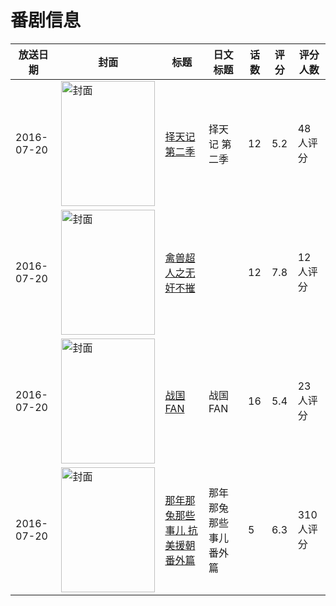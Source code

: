# 番剧信息

|放送日期|封面|标题|日文标题|话数|评分|评分人数|
|---|---|---|---|---|---|---|
|2016-07-20|<img src="//lain.bgm.tv/pic/cover/c/31/01/177248_n3I88.jpg" alt="封面" style="width:150px;height:200px;object-fit:cover;">|[择天记 第二季](https://bangumi.tv/subject/177248)|择天记 第二季|12|5.2|48人评分|
|2016-07-20|<img src="//lain.bgm.tv/pic/cover/c/99/6c/187571_S0y2m.jpg" alt="封面" style="width:150px;height:200px;object-fit:cover;">|[禽兽超人之无奸不摧](https://bangumi.tv/subject/187571)||12|7.8|12人评分|
|2016-07-20|<img src="//lain.bgm.tv/pic/cover/c/4a/72/187572_wMO3t.jpg" alt="封面" style="width:150px;height:200px;object-fit:cover;">|[战国FAN](https://bangumi.tv/subject/187572)|战国FAN|16|5.4|23人评分|
|2016-07-20|<img src="//lain.bgm.tv/pic/cover/c/f7/9f/187581_r9GQg.jpg" alt="封面" style="width:150px;height:200px;object-fit:cover;">|[那年那兔那些事儿 抗美援朝番外篇](https://bangumi.tv/subject/187581)|那年那兔那些事儿 番外篇|5|6.3|310人评分|
